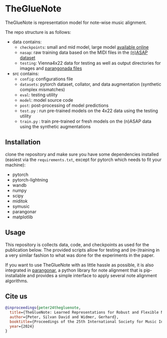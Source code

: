 # TheGlueNote

TheGlueNote is representation model for note-wise music alignment.

The repo structure is as follows:
- data contains:
    - `checkpoints`:  small and mid model, large model [available online](https://cloud.cp.jku.at/index.php/s/a35tXfQ9ywWet6t)
    - `nasap`: raw training data based on the MIDI files in the [(n)ASAP dataset](https://github.com/CPJKU/asap-dataset)
    - `testing`: Vienna4x22 data for testing as well as output directories for images and [parangonada files](https://sildater.github.io/parangonada/)
- src contains:
    - `config`: configurations file
    - `datasets`: pytorch dataset, collator, and data augmentation (synthetic complex mismatches)
    - `eval`: testing utility
    - `model`: model source code
    - `post`: post-processing of model predictions
    - `test.py` : run pre-trained models on the 4x22 data using the testing utility
    - `train.py` : train pre-trained or fresh models on the (n)ASAP data using the synthetic augmentations


## Installation

clone the repository and make sure you have some dependencies installed (easiest via the `requirements.txt`, except for pytorch which needs to fit your machine):
- pytorch
- pytorch-lightning
- wandb
- numpy
- scipy
- miditok
- symusic
- parangonar 
- matplotlib

## Usage

This repository is collects data, code, and checkpoints as used for the publication below. 
The provided scripts allow for testing and (re-)training in a very similar fashion to what was done for the experiments in the paper.

If you want to use TheGlueNote with as little hassle as possible, it is also integrated in [parangonar](https://github.com/sildater/parangonar), 
a python library for note alignment that is pip-installable and provides a simple interface to apply several note alignment algorithms.

## Cite us

```bibtex
@inproceedings{peter24thegluenote,
  title={TheGlueNote: Learned Representations for Robust and Flexible Note Alignment},
  author={Peter, Silvan David and Widmer, Gerhard},
  booktitle={Proceedings of the 25th International Society for Music Information Retrieval Conference (ISMIR), San Francisco, USA},
  year={2024}
}
```

